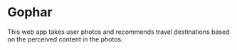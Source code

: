 # Gophar
This web app takes user photos and recommends travel destinations based on the perceived content in the photos.
